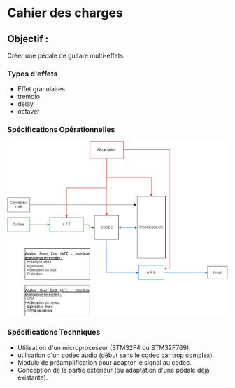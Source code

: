 # Cahier des charges

## Objectif :
Créer une pédale de guitare multi-effets.

### Types d'effets
- Effet granulaires
- tremolo
- delay
- octaver
### Spécifications Opérationnelles
![Modélisation du système](https://github.com/lucacros/2324_Projet2A_PedaleGuitare/blob/Brainstorming/Mod%C3%A9lisation%20du%20syst%C3%A8me.png "Modélisation_du_système")

### Spécifications Techniques

- Utilisation d'un microproceseur (STM32F4 ou STM32F769).
- utilisation d'un codec audio (début sans le codec car trop complex).
- Module de préamplification pour adapter le signal au codec.
- Conception de la partie extérieur (ou adaptation d'une pédale déjà existante).
